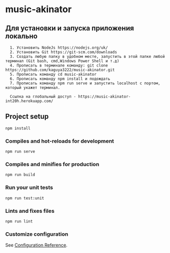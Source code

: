 # music-akinator

## Для установки и запуска приложения локально
```
  1. Установить NodeJs https://nodejs.org/uk/
  2. Установить Git https://git-scm.com/downloads
  3. Создать любую папку в удобном месте, запустить в этой папке любой терминал (Git bash, cmd,Windows Power Shell и т.д) 
  4. Прописать в терминале команду: git clone https://github.com/kaguya3222/music-akinator.git
  5. Прописать команду cd music-akinator
  6. Прописать команду npm install и подождать
  7. Прописать команду npm run serve и запустить localhost с портом, который укажет терминал.
  
  Ссылка на глобальный доступ - https://music-akinator-int20h.herokuapp.com/

```

## Project setup
```
npm install
```

### Compiles and hot-reloads for development
```
npm run serve
```

### Compiles and minifies for production
```
npm run build
```

### Run your unit tests
```
npm run test:unit
```

### Lints and fixes files
```
npm run lint
```

### Customize configuration
See [Configuration Reference](https://cli.vuejs.org/config/).

